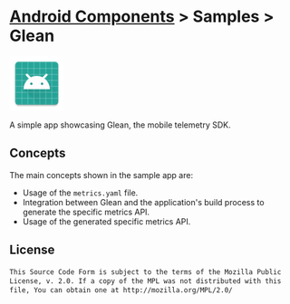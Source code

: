 # [Android Components](../../README.md) > Samples > Glean

![](src/main/res/mipmap-xhdpi/ic_launcher.png)

A simple app showcasing Glean, the mobile telemetry SDK.

## Concepts

The main concepts shown in the sample app are:

* Usage of the `metrics.yaml` file.
* Integration between Glean and the application's build process to generate the specific metrics API.
* Usage of the generated specific metrics API.

## License

    This Source Code Form is subject to the terms of the Mozilla Public
    License, v. 2.0. If a copy of the MPL was not distributed with this
    file, You can obtain one at http://mozilla.org/MPL/2.0/
